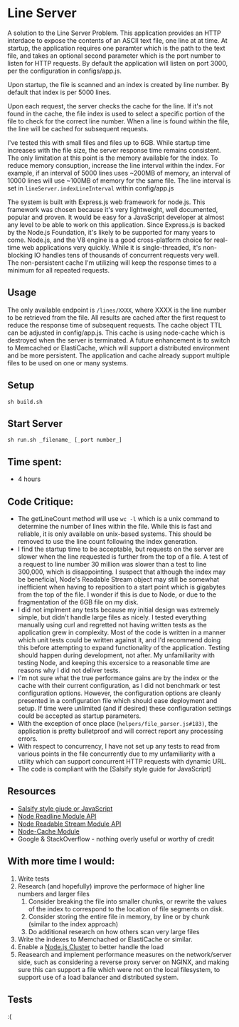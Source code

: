 # Line Server

A solution to the Line Server Problem. This application provides an HTTP interdace to expose the contents of an ASCII text file, one line at at time. At startup, the application requires one paramter which is the path to the text file, and takes an optional second parameter which is the port number to listen for HTTP requests. By default the application will listen on port 3000, per the configuration in configs/app.js.

Upon startup, the file is scanned and an index is created by line number. By default that index is per 5000 lines.

Upon each request, the server checks the cache for the line. If it's not found in the cache, the file index is used to select a specific portion of the file to check for the correct line number. When a line is found within the file, the line will be cached for subsequent requests.

I've tested this with small files and files up to 6GB. While startup time increases with the file size, the server response time remains consistent. The only limitation at this point is the memory available for the index. To reduce memory consuption, increase the line interval within the index. For example, if an interval of 5000 lines uses ~200MB of memory, an interval of 10000 lines will use ~100MB of memory for the same file. The line interval is set in `lineServer.indexLineInterval` within config/app.js

The system is built with Express.js web framework for node.js. This framework was chosen because it's very lightweight, well documented, popular and proven. It would be easy for a JavaScript developer at almost any level to be able to work on this application. Since Express.js is backed by the Node.js Foundation, it's likely to be supported for many years to come. Node.js, and the V8 engine is a good cross-platform choice for real-time web applications very quickly. While it is single-threaded, it's non-blocking IO handles tens of thousands of concurrent requests very well. The non-persistent cache I'm utilizing will keep the response times to a minimum for all repeated requests.

## Usage
The only available endpoint is `/lines/XXXX`, where XXXX is the line number to be retrieved from the file. All results are cached after the first request to reduce the response time of subsequent requests. The cache object TTL can be adjusted in config/app.js. This cache is using node-cache which is destroyed when the server is terminated. A future enhancement is to switch to Memcached or ElastiCache, which will support a distributed environment and be more persistent. The application and cache already support multiple files to be used on one or many systems.

## Setup
    sh build.sh

## Start Server
    sh run.sh _filename_ [_port number_]


## Time spent:
- 4 hours

## Code Critique:
* The getLineCount method will use `wc -l` which is a unix command to determine the number of lines within the file. While this is fast and reliable, it is only available on unix-based systems. This should be removed to use the line count following the index generation.
* I find the startup time to be acceptable, but requests on the server are slower when the line requested is further from the top of a file. A test of a request to line number 30 million was slower than a test to line 300,000, which is disappointing. I suspect that although the index may be beneficial, Node's Readable Stream object may still be somewhat inefficient when having to reposition to a start point which is gigabytes from the top of the file. I wonder if this is due to Node, or due to the fragmentation of the 6GB file on my disk.
* I did not implment any tests because my initial design was extremely simple, but didn't handle large files as nicely. I tested everything manually using curl and regretted not having written tests as the application grew in complexity. Most of the code is written in a manner which unit tests could be written against it, and I'd recommend doing this before attempting to expand functionality of the application. Testing should happen during development, not after. My unfamiliarity with testing Node, and keeping this excersice to a reasonable time are reasons why I did not deliver tests.
* I'm not sure what the true performance gains are by the index or the cache with their current configuration, as I did not benchmark or test configuration options. However, the configuration options are cleanly presented in a configuration file which should ease deployment and setup. If time were unlimited (and if desired) these configuration settings could be accepted as startup parameters.
* With the exception of once place (`helpers/file_parser.js#183)`, the application is pretty bulletproof and will correct report any processing errors.
* With respect to concurrency, I have not set up any tests to read from various points in the file concurrently due to my unfamiliarity with a utility which can support concurrent HTTP requests with dynamic URL.
* The code is compliant with the [Salsify style guide for JavaScript]

## Resources
- [Salsify style giude or JavaScript](https://github.com/salsify/javascript)
- [Node Readline Module API](https://nodejs.org/api/readline.html#readline_readline)
- [Node Readable Stream Module API](https://nodejs.org/api/stream.html#stream_class_stream_readable)
- [Node-Cache Module](https://www.npmjs.com/package/node-cache)
- Google & StackOverflow - nothing overly useful or worthy of credit

## With more time I would:
1. Write tests
2. Research (and hopefully) improve the performace of higher line numbers and larger files
    1. Consider breaking the file into smaller chunks, or rewrite the values of the index to correspond to the location of file segments on disk.
    2. Consider storing the entire file in memory, by line or by chunk (similar to the index approach)
    2. Do additional research on how others scan very large files
3. Write the indexes to Memchached or ElastiCache or similar.
4. Enable a [Node.js Cluster](https://nodejs.org/api/cluster.html#cluster_cluster) to better handle the load
5. Reasearch and implement performance measures on the network/server side, such as considering a reverse proxy server on NGINX, and making sure this can support a file which were not on the local filesystem, to support use of a load balancer and distributed system.

## Tests
:(
